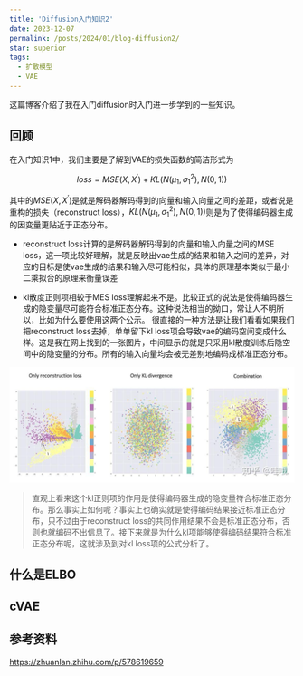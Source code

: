 ```yaml
---
title: 'Diffusion入门知识2'
date: 2023-12-07
permalink: /posts/2024/01/blog-diffusion2/
star: superior
tags:
  - 扩散模型
  - VAE
---
```


这篇博客介绍了我在入门diffusion时入门进一步学到的一些知识。

## 回顾
在入门知识1中，我们主要是了解到VAE的损失函数的简洁形式为

$$
loss=MSE(X,X^{\prime})+KL(N(\mu_{1}, \sigma_{1}^{2}), N(0,1)) 
$$

其中的$MSE(X,X^{\prime})$是就是解码器解码得到的向量和输入向量之间的差距，或者说是重构的损失（reconstruct loss），$KL(N(\mu_{1}, \sigma_{1}^{2}), N(0,1))$则是为了使得编码器生成的因变量更贴近于正态分布。

* reconstruct loss计算的是解码器解码得到的向量和输入向量之间的MSE loss，这一项比较好理解，就是反映出vae生成的结果和输入之间的差异，对应的目标是使vae生成的结果和输入尽可能相似，具体的原理基本类似于最小二乘拟合的原理来衡量误差

* kl散度正则项相较于MES loss理解起来不是。比较正式的说法是使得编码器生成的隐变量尽可能符合标准正态分布。这种说法相当的拗口，常让人不明所以，比如为什么要使用这两个公示。 很直接的一种方法是让我们看看如果我们把reconstruct loss去掉，单单留下kl loss项会导致vae的编码空间变成什么样。这是我在网上找到的一张图片，中间显示的就是只采用kl散度训练后隐空间中的隐变量的分布。所有的输入向量均会被无差别地编码成标准正态分布。

![各种损失的效果](image.png)

> 直观上看来这个kl正则项的作用是使得编码器生成的隐变量符合标准正态分布。那么事实上如何呢？事实上也确实就是使得编码结果接近标准正态分布，只不过由于reconstruct loss的共同作用结果不会是标准正态分布，否则也就编码不出信息了。接下来就是为什么kl项能够使得编码结果符合标准正态分布呢，这就涉及到对kl loss项的公式分析了。

## 什么是ELBO






## cVAE



## 参考资料

https://zhuanlan.zhihu.com/p/578619659
